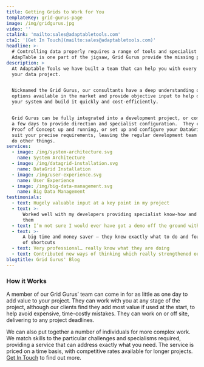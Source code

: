 ```yaml
---
title: Getting Grids to Work for You
templateKey: grid-gurus-page
image: /img/gridgurus.jpg
video: ''
ctalink: 'mailto:sales@adaptabletools.com'
cta1: '[Get In Touch](mailto:sales@adaptabletools.com)'
headline: >-
  # Controlling data properly requires a range of tools and specialist skills: 
  AdapTable is one part of the jigsaw, Grid Gurus provide the missing pieces.
description: >
  At Adaptable Tools we have built a team that can help you with every aspect of
  your data project. 


  Nicknamed the Grid Gurus, our consultants have a deep understanding of all the
  options available in the market and provide objective input to help design
  your system and build it quickly and cost-efficiently.  


  Grid Gurus can be fully integrated into a development project, or come in for
  a few days to provide direction and specialist configuration.  They can get a
  Proof of Concept up and running, or set up and configure your DataGrids to
  suit your precise requirements, leaving the regular development team free to
  do other things.
services:
  - image: /img/system-architecture.svg
    name: System Architecture
  - image: /img/datagrid-installation.svg
    name: DataGrid Installation
  - image: /img/user-experience.svg
    name: User Experience
  - image: /img/big-data-management.svg
    name: Big Data Management
testimonials:
  - text: Hugely valuable input at a key point in my project
  - text: >-
      Worked well with my developers providing specialist know-how and training
      them
  - text: I’m not sure I would ever have got a demo off the ground without them
  - text: >-
      A big time and money saver – they knew exactly what to do and found lots
      of shortcuts
  - text: Very professional… really know what they are doing
  - text: Contributed new ways of thinking which really strengthened our approach
blogtitle: Grid Gurus' Blog
---
```


### How it Works

A member of our Grid Gurus’ team can come in for as little as one day to add value to your project. They can work with you at any stage of the project, although our clients find they add most value if used at the start, to help avoid expensive, time-costly mistakes. They can work on or off site, delivering to any project deadlines.

We can also put together a number of individuals for more complex work. We match skills to the particular challenges and specialisms required, providing a service that can address exactly what you need. The service is priced on a time basis, with competitive rates available for longer projects. [Get In Touch](mailto:sales@adaptabletools.com) to find out more.

